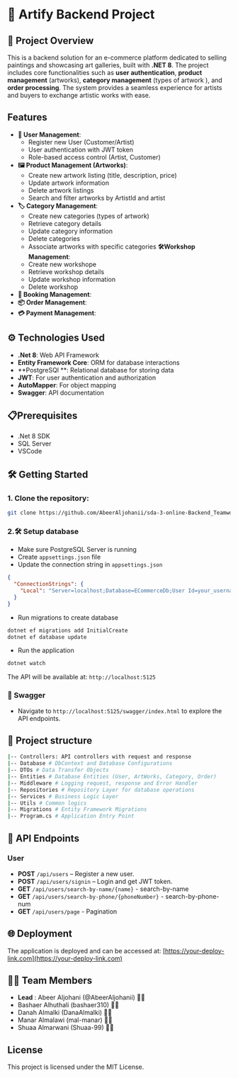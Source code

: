# 🎨 Artify Backend Project

## 🌟 Project Overview

This is a backend solution for an e-commerce platform dedicated to selling paintings and showcasing art galleries, built with **.NET 8**. The project includes core functionalities such as **user authentication**, **product management** (artworks), **category management** (types of artwork ), and **order processing**. The system provides a seamless experience for artists and buyers to exchange artistic works with ease.

## Features

- **👤 User Management**:
  - Register new User (Customer/Artist)
  - User authentication with JWT token
  - Role-based access control (Artist, Customer)
- **🖼️ Product Management (Artworks)**:
  - Create new artwork listing (title, description, price)
  - Update artwork information
  - Delete artwork listings
  - Search and filter artworks by ArtistId and artist
- **🏷️ Category Management**:
  - Create new categories (types of artwork)
  - Retrieve category details
  - Update category information
  - Delete categories
  - Associate artworks with specific categories
  **🛠️Workshop Management**:
  - Create new workshope 
  - Retrieve workshop details
  - Update workshop information
  - Delete workshop
- **📅 Booking Management**:
- **📦 Order Management**:
- **💳  Payment Management**:

## ⚙️ Technologies Used

- **.Net 8**: Web API Framework
- **Entity Framework Core**: ORM for database interactions
- **PostgreSQl **: Relational database for storing data
- **JWT**: For user authentication and authorization
- **AutoMapper**: For object mapping
- **Swagger**: API documentation

## 📋Prerequisites

- .Net 8 SDK
- SQL Server
- VSCode

## 🛠️ Getting Started

### 1. Clone the repository:

```bash
git clone https://github.com/AbeerAljohanii/sda-3-online-Backend_Teamwork
```

### 2.🛠️ Setup database

- Make sure PostgreSQL Server is running
- Create `appsettings.json` file
- Update the connection string in `appsettings.json`

```json
{
  "ConnectionStrings": {
    "Local": "Server=localhost;Database=ECommerceDb;User Id=your_username;Password=your_password;"
  }
}
```

- Run migrations to create database

```bash
dotnet ef migrations add InitialCreate
dotnet ef database update
```

- Run the application

```bash
dotnet watch
```

The API will be available at: `http://localhost:5125`

### 🐍 Swagger

- Navigate to `http://localhost:5125/swagger/index.html` to explore the API endpoints.

## 📂 Project structure

```bash
|-- Controllers: API controllers with request and response
|-- Database # DbContext and Database Configurations
|-- DTOs # Data Transfer Objects
|-- Entities # Database Entities (User, ArtWorks, Category, Order)
|-- Middleware # Logging request, response and Error Handler
|-- Repositories # Repository Layer for database operations
|-- Services # Business Logic Layer
|-- Utils # Common logics
|-- Migrations # Entity Framework Migrations
|-- Program.cs # Application Entry Point
```

## 📡 API Endpoints

### User

- **POST** `/api/users` – Register a new user.
- **POST** `/api/users/signin` – Login and get JWT token.
- **GET** `/api/users/search-by-name/{name}` - search-by-name
- **GET** `/api/users/search-by-phone/{phoneNumber}` - search-by-phone-num
- **GET** `/api/users/page` - Pagination

## 🌐 Deployment

The application is deployed and can be accessed at: [https://your-deploy-link.com](https://your-deploy-link.com)

## 👩‍💻 Team Members

- **Lead** : Abeer Aljohani (@AbeerAljohanii) 👩‍💻
- Bashaer Alhuthali (bashaer310) 👩‍💻
- Danah Almalki (DanaAlmalki) 👩‍💻
- Manar Almalawi (mal-manar) 👩‍💻
- Shuaa Almarwani (Shuaa-99) 👩‍💻

## License

This project is licensed under the MIT License.
